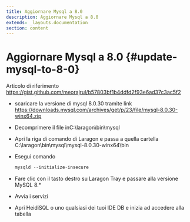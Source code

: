 ```yaml
---
title: Aggiornare Mysql a 8.0
description: Aggiornare Mysql a 8.0
extends: _layouts.documentation
section: content
---
```


# Aggiornare Mysql a 8.0 {#update-mysql-to-8-0}

Articolo di riferimento https://gist.github.com/meorajrul/b57803bf1b4ddfd2f93e6ad37c3ac5f2  

- scaricare la versione di mysql 8.0.30 tramite link https://downloads.mysql.com/archives/get/p/23/file/mysql-8.0.30-winx64.zip  
- Decomprimere il file inC:\laragon\bin\mysql  
- Apri la riga di comando di Laragon e passa a quella cartella C:\laragon\bin\mysql\mysql-8.0.30-winx64\bin  
- Esegui comando  
  ```php 
  mysqld --initialize-insecure 
  ```

- Fare clic con il tasto destro su Laragon Tray e passare alla versione MySQL 8.*  
- Avvia i servizi  
- Apri HeidiSQL o uno qualsiasi dei tuoi IDE DB e inizia ad accedere alla tabella